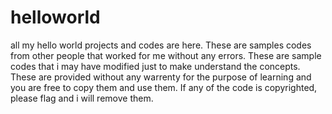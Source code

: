 # helloworld
all my hello world projects and codes are here. 
These are samples codes from other people that worked for me without any errors.
These are sample codes that i may have modified just to make understand the concepts.
These are provided without any warrenty for the purpose of learning and you are free to copy them and use them. 
If any of the code is copyrighted, please flag and i will remove them. 
